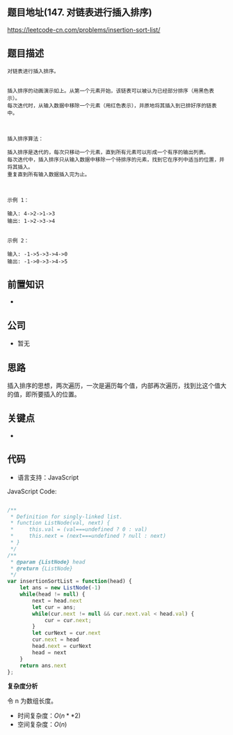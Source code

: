 
## 题目地址(147. 对链表进行插入排序)

https://leetcode-cn.com/problems/insertion-sort-list/

## 题目描述

```
对链表进行插入排序。


插入排序的动画演示如上。从第一个元素开始，该链表可以被认为已经部分排序（用黑色表示）。
每次迭代时，从输入数据中移除一个元素（用红色表示），并原地将其插入到已排好序的链表中。

 

插入排序算法：

插入排序是迭代的，每次只移动一个元素，直到所有元素可以形成一个有序的输出列表。
每次迭代中，插入排序只从输入数据中移除一个待排序的元素，找到它在序列中适当的位置，并将其插入。
重复直到所有输入数据插入完为止。

 

示例 1：

输入: 4->2->1->3
输出: 1->2->3->4


示例 2：

输入: -1->5->3->4->0
输出: -1->0->3->4->5

```

## 前置知识

- 

## 公司

- 暂无

## 思路
插入排序的思想，两次遍历，一次是遍历每个值，内部再次遍历，找到比这个值大的值，即所要插入的位置。

## 关键点

-  

## 代码

- 语言支持：JavaScript

JavaScript Code:

```javascript

/**
 * Definition for singly-linked list.
 * function ListNode(val, next) {
 *     this.val = (val===undefined ? 0 : val)
 *     this.next = (next===undefined ? null : next)
 * }
 */
/**
 * @param {ListNode} head
 * @return {ListNode}
 */
var insertionSortList = function(head) {
    let ans = new ListNode(-1)
    while(head != null) {
        next = head.next
        let cur = ans;
        while(cur.next != null && cur.next.val < head.val) {
            cur = cur.next;
        }
        let curNext = cur.next
        cur.next = head
        head.next = curNext
        head = next
    }
    return ans.next
};

```


**复杂度分析**

令 n 为数组长度。

- 时间复杂度：$O(n**2)$
- 空间复杂度：$O(n)$


